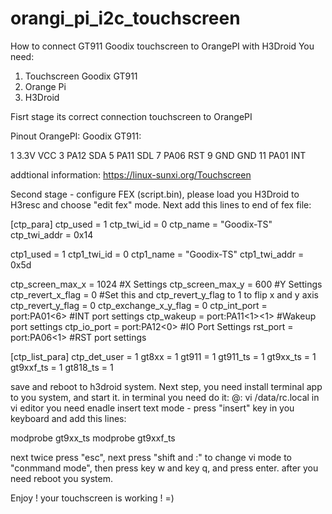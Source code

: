 # orangi_pi_i2c_touchscreen
How to connect GT911 Goodix touchscreen to OrangePI with H3Droid
You need:
1. Touchscreen Goodix GT911
2. Orange Pi
3. H3Droid

Fisrt stage its correct connection touchscreen to OrangePI

Pinout
OrangePI:          Goodix GT911:

1	3.3V              VCC
3	PA12              SDA
5	PA11              SDL
7	PA06              RST
9	GND               GND
11 PA01             INT


addtional information: https://linux-sunxi.org/Touchscreen

Second stage - configure FEX (script.bin), please load you H3Droid to H3resc
and choose "edit fex" mode.
Next add this lines to end of fex file:

[ctp_para]
ctp_used = 1
ctp_twi_id = 0
ctp_name = "Goodix-TS"
ctp_twi_addr = 0x14

ctp1_used = 1
ctp1_twi_id = 0
ctp1_name = "Goodix-TS"
ctp1_twi_addr = 0x5d

ctp_screen_max_x = 1024                                             #X Settings
ctp_screen_max_y = 600                                              #Y Settings
ctp_revert_x_flag = 0                                               #Set this and ctp_revert_y_flag to 1 to flip x and y axis
ctp_revert_y_flag = 0
ctp_exchange_x_y_flag = 0 
ctp_int_port = port:PA01<6><default><default><default>              #INT port settings
ctp_wakeup = port:PA11<1><default><default><1>                      #Wakeup port settings
ctp_io_port = port:PA12<0><default><default><default>               #IO Port Settings
rst_port = port:PA06<1><default><default><default>                  #RST port settings

[ctp_list_para]
ctp_det_user = 1
gt8xx = 1
gt911 = 1
gt911_ts = 1
gt9xx_ts = 1
gt9xxf_ts = 1
gt818_ts = 1

save and reboot to h3droid system.
Next step, you need install terminal app to you system, and start it.
in terminal you need do it:
@: vi /data/rc.local
in vi editor you need enadle insert text mode - press "insert" key in you keyboard
and add this lines:

modprobe gt9xx_ts
modprobe gt9xxf_ts

next twice press "esc", next press "shift and :" to change vi mode to "conmmand mode", then press key w and key q, and press enter.
after you need reboot you system.

Enjoy ! your touchscreen is working ! =)
